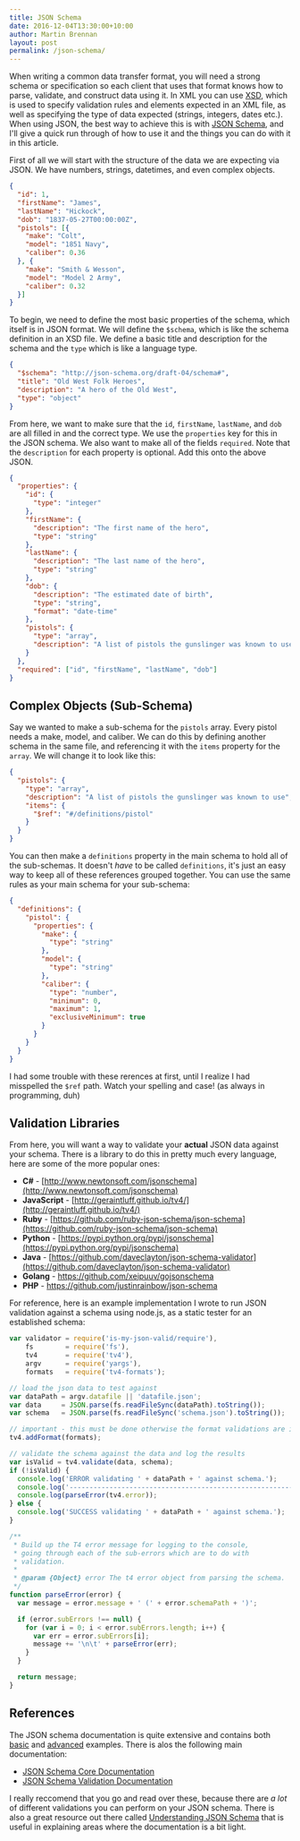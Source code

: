 ```yaml
---
title: JSON Schema
date: 2016-12-04T13:30:00+10:00
author: Martin Brennan
layout: post
permalink: /json-schema/
---
```


When writing a common data transfer format, you will need a strong schema or specification so each client that uses that format knows how to parse, validate, and construct data using it. In XML you can use [XSD](https://en.wikipedia.org/wiki/XML_Schema_(W3C)), which is used to specify validation rules and elements expected in an XML file, as well as specifying the type of data expected (strings, integers, dates etc.). When using JSON, the best way to achieve this is with [JSON Schema](http://json-schema.org/), and I'll give a quick run through of how to use it and the things you can do with it in this article.

<!--more-->

First of all we will start with the structure of the data we are expecting via JSON. We have numbers, strings, datetimes, and even complex objects.

```json
{
  "id": 1,
  "firstName": "James",
  "lastName": "Hickock",
  "dob": "1837-05-27T00:00:00Z",
  "pistols": [{
    "make": "Colt",
    "model": "1851 Navy",
    "caliber": 0.36
  }, {
    "make": "Smith & Wesson",
    "model": "Model 2 Army",
    "caliber": 0.32
  }]
}
```

To begin, we need to define the most basic properties of the schema, which itself is in JSON format. We will define the `$schema`, which is like the schema definition in an XSD file. We define a basic title and description for the schema and the `type` which is like a language type.

```json
{
  "$schema": "http://json-schema.org/draft-04/schema#",
  "title": "Old West Folk Heroes",
  "description": "A hero of the Old West",
  "type": "object"
}
```

From here, we want to make sure that the `id`, `firstName`, `lastName`, and `dob` are all filled in and the correct type. We use the `properties` key for this in the JSON schema. We also want to make all of the fields `required`. Note that the `description` for each property is optional. Add this onto the above JSON.

```json
{
  "properties": {
    "id": {
      "type": "integer"
    },
    "firstName": {
      "description": "The first name of the hero",
      "type": "string"
    },
    "lastName": {
      "description": "The last name of the hero",
      "type": "string"
    },
    "dob": {
      "description": "The estimated date of birth",
      "type": "string",
      "format": "date-time"
    },
    "pistols": {
      "type": "array",
      "description": "A list of pistols the gunslinger was known to use"
    }
  },
  "required": ["id", "firstName", "lastName", "dob"]
}
```

## Complex Objects (Sub-Schema)

Say we wanted to make a sub-schema for the `pistols` array. Every pistol needs a make, model, and caliber. We can do this by defining another schema in the same file, and referencing it with the `items` property for the `array`. We will change it to look like this:

```json
{
  "pistols": {
    "type": "array",
    "description": "A list of pistols the gunslinger was known to use",
    "items": {
      "$ref": "#/definitions/pistol"
    }
  }
}
```

You can then make a `definitions` property in the main schema to hold all of the sub-schemas. It doesn't _have_ to be called `definitions`, it's just an easy way to keep all of these references grouped together. You can use the same rules as your main schema for your sub-schema:

```json
{
  "definitions": {
    "pistol": {
      "properties": {
        "make": {
          "type": "string"
        },
        "model": {
          "type": "string"
        },
        "caliber": {
          "type": "number",
          "minimum": 0,
          "maximum": 1,
          "exclusiveMinimum": true
        }
      }
    }
  }
}
```

I had some trouble with these rerences at first, until I realize I had misspelled the `$ref` path. Watch your spelling and case! (as always in programming, duh)

## Validation Libraries

From here, you will want a way to validate your **actual** JSON data against your schema. There is a library to do this in pretty much every language, here are some of the more popular ones:

- **C#** - [http://www.newtonsoft.com/jsonschema](http://www.newtonsoft.com/jsonschema)
- **JavaScript** - [http://geraintluff.github.io/tv4/](http://geraintluff.github.io/tv4/)
- **Ruby** - [https://github.com/ruby-json-schema/json-schema](https://github.com/ruby-json-schema/json-schema)
- **Python** - [https://pypi.python.org/pypi/jsonschema](https://pypi.python.org/pypi/jsonschema)
- **Java** - [https://github.com/daveclayton/json-schema-validator](https://github.com/daveclayton/json-schema-validator)
- **Golang** - [https://github.com/xeipuuv/gojsonschema ](https://github.com/xeipuuv/gojsonschema)
- **PHP** - [https://github.com/justinrainbow/json-schema ](https://github.com/justinrainbow/json-schema)

For reference, here is an example implementation I wrote to run JSON validation against a schema using node.js, as a static tester for an established schema:

```javascript
var validator = require('is-my-json-valid/require'),
    fs        = require('fs'),
    tv4       = require('tv4'),
    argv      = require('yargs'),
    formats   = require('tv4-formats');

// load the json data to test against
var dataPath = argv.datafile || 'datafile.json';
var data     = JSON.parse(fs.readFileSync(dataPath).toString());
var schema   = JSON.parse(fs.readFileSync('schema.json').toString());

// important - this must be done otherwise the format validations are ignored
tv4.addFormat(formats);

// validate the schema against the data and log the results
var isValid = tv4.validate(data, schema);
if (!isValid) {
  console.log('ERROR validating ' + dataPath + ' against schema.');
  console.log('--------------------------------------------------------\n');
  console.log(parseError(tv4.error));
} else {
  console.log('SUCCESS validating ' + dataPath + ' against schema.');
}

/**
 * Build up the T4 error message for logging to the console,
 * going through each of the sub-errors which are to do with
 * validation.
 *
 * @param {Object} error The t4 error object from parsing the schema.
 */
function parseError(error) {
  var message = error.message + ' (' + error.schemaPath + ')';

  if (error.subErrors !== null) {
    for (var i = 0; i < error.subErrors.length; i++) {
      var err = error.subErrors[i];
      message += '\n\t' + parseError(err);
    }
  }

  return message;
}
```

## References

The JSON schema documentation is quite extensive and contains both [basic](http://json-schema.org/example1.html) and [advanced](http://json-schema.org/example2.html) examples. There is alos the following main documentation:

- [JSON Schema Core Documentation](http://json-schema.org/latest/json-schema-core.html)
- [JSON Schema Validation Documentation](http://json-schema.org/latest/json-schema-validation.html)

I really reccomend that you go and read over these, because there are _a lot_ of different validations you can perform on your JSON schema. There is also a great resource out there called [Understanding JSON Schema](https://spacetelescope.github.io/understanding-json-schema/index.html) that is useful in explaining areas where the documentation is a bit light.